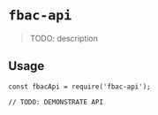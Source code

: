# `fbac-api`

> TODO: description

## Usage

```
const fbacApi = require('fbac-api');

// TODO: DEMONSTRATE API
```

